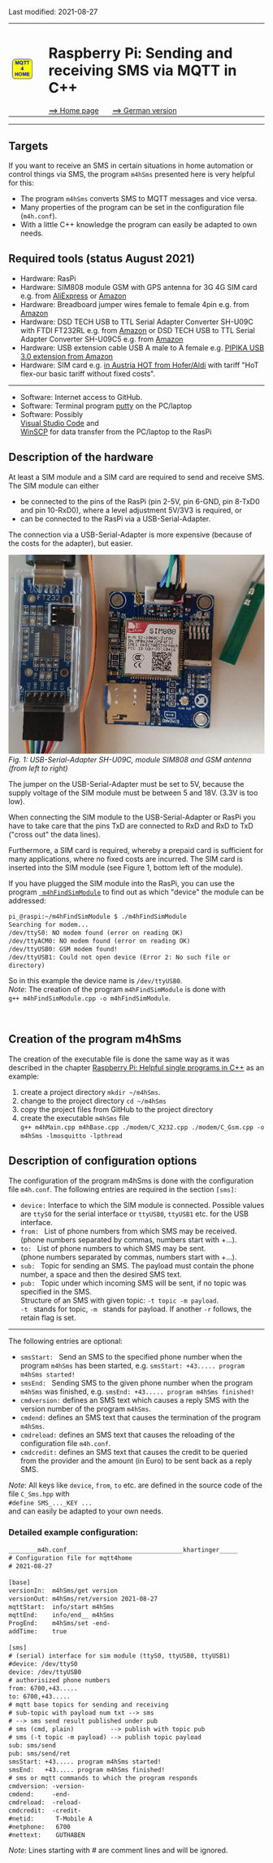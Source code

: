 Last modified: 2021-08-27   
<table><tr><td><img src="logo/mqtt4home_96.png"></td><td>&nbsp;</td><td>
<h1>Raspberry Pi: Sending and receiving SMS via MQTT in C++</h1>
<a href="readme.md">==> Home page</a> &nbsp; &nbsp; &nbsp; 
<a href="m4h10_RasPiCppSms.md">==> German version</a> &nbsp; &nbsp; &nbsp; 
</td></tr></table><hr>

## Targets
If you want to receive an SMS in certain situations in home automation or control things via SMS, the program `m4hSms` presented here is very helpful for this:   
* The program `m4hSms` converts SMS to MQTT messages and vice versa.   
* Many properties of the program can be set in the configuration file (`m4h.conf`).   
* With a little C++ knowledge the program can easily be adapted to own needs.   

## Required tools (status August 2021)
* Hardware: RasPi
* Hardware: SIM808 module GSM with GPS antenna for 3G 4G SIM card e.g. from [AliExpress](https://de.aliexpress.com/item/1005002384541464.html?spm=a2g0s.9042311.0.0.5c824c4dqUu43E) or [Amazon](https://www.amazon.de/dp/B09CM8TSX9/ref=sspa_dk_detail_0?psc=1&pd_rd_i=B09CM8TSX9&pd_rd_w=yNPjf&pf_rd_p=4f2ceb27-95e9-46ab-8808-db390b56ec01&pd_rd_wg=Muvvr&pf_rd_r=3NTH9ZQRZNE3VBZKD1YV&pd_rd_r=58ca39f9-b9f0-40b5-9b14-7f5d8a37ce1d&spLa=ZW5jcnlwdGVkUXVhbGlmaWVyPUEzN1A5OTA0NUNBTTA2JmVuY3J5cHRlZElkPUEwMzcxNzc3MlkxMFpaUTBTRjhYMSZlbmNyeXB0ZWRBZElkPUEwNzU2MTYzMjRJSlNTREJMTjVHSiZ3aWRnZXROYW1lPXNwX2RldGFpbCZhY3Rpb249Y2xpY2tSZWRpcmVjdCZkb05vdExvZ0NsaWNrPXRydWU=)   
* Hardware: Breadboard jumper wires female to female 4pin e.g. from [Amazon](https://www.amazon.de/Female-Female-Male-Female-Male-Male-Steckbr%C3%BCcken-Drahtbr%C3%BCcken-bunt/dp/B01EV70C78/ref=sr_1_1_sspa?__mk_de_DE=%C3%85M%C3%85%C5%BD%C3%95%C3%91&dchild=1&keywords=Breadboard+Jumper+Dr%C3%A4hte&qid=1629911840&sr=8-1-spons&psc=1&spLa=ZW5jcnlwdGVkUXVhbGlmaWVyPUEzRVMzTE5FRDJTWjJSJmVuY3J5cHRlZElkPUEwODQwNzA5MUZGVVRTNVE1WDBBTiZlbmNyeXB0ZWRBZElkPUExMDAwNjg1MUFSNzFTUlhGM0hSOSZ3aWRnZXROYW1lPXNwX2F0ZiZhY3Rpb249Y2xpY2tSZWRpcmVjdCZkb05vdExvZ0NsaWNrPXRydWU=)   
* Hardware: DSD TECH USB to TTL Serial Adapter Converter SH-U09C with FTDI FT232RL e.g. from [Amazon](https://www.amazon.de/gp/product/B07BBPX8B8/ref=ppx_yo_dt_b_asin_title_o09_s00?ie=UTF8&psc=1) or DSD TECH USB to TTL Serial Adapter Converter SH-U09C5 e.g. from [Amazon](https://www.amazon.de/DSD-TECH-SH-U09C5-Konverterkabel-Unterst%C3%BCtzung/dp/B07WX2DSVB/ref=sr_1_10?__mk_de_DE=%C3%85M%C3%85%C5%BD%C3%95%C3%91&dchild=1&keywords=DSD+TECH+USB+zu+TTL+Seriell+Adapter+Konverter&qid=1629910857&s=computers&sr=1-10)   
* Hardware: USB extension cable USB A male to A female e.g. [PIPIKA USB 3.0 extension from Amazon](https://www.amazon.de/Verl%C3%A4ngerung-Verl%C3%A4ngerungskabel-Superschnelle-Vergoldeten-Kartenleseger%C3%A4t/dp/B08BHWJLLS/ref=sr_1_4?__mk_de_DE=%C3%85M%C3%85%C5%BD%C3%95%C3%91&dchild=1&keywords=USB+verl%C3%A4ngerungskabel+A-Buchse+1m&qid=1629911382&smid=A3PTYKYXFT73EG&sr=8-4)   
* Hardware: SIM card e.g. [in Austria HOT from Hofer/Aldi](https://www.hot.at/tarife.html?gclid=CjwKCAjw1JeJBhB9EiwAV612y80Gd6MxAkyvJRJ2BAeTtinSp9OnIBslTwBgd_B-iJANhbW7v5TQSBoCckgQAvD_BwE)  with tariff "HoT flex-our basic tariff without fixed costs".   
---   
* Software: Internet access to GitHub.
* Software: Terminal program [putty](https://www.chiark.greenend.org.uk/~sgtatham/putty/latest.html) on the PC/laptop
* Software: Possibly   
   [Visual Studio Code](https://code.visualstudio.com/) and   
   [WinSCP](https://winscp.net/eng/docs/lang:de) for data transfer from the PC/laptop to the RasPi   

## Description of the hardware
At least a SIM module and a SIM card are required to send and receive SMS. The SIM module can either
* be connected to the pins of the RasPi (pin 2-5V, pin 6-GND, pin 8-TxD0 and pin 10-RxD0), where a level adjustment 5V/3V3 is required, or   
* can be connected to the RasPi via a USB-Serial-Adapter.   

The connection via a USB-Serial-Adapter is more expensive (because of the costs for the adapter), but easier.   

![Module SIM808 with USB-Serial-Adapter](./images/210825_SIM808_480b.png "Module SIM808 with USB-Serial-Adapter")   
_Fig. 1: USB-Serial-Adapter SH-U09C, module SIM808 and GSM antenna (from left to right)_   
   
The jumper on the USB-Serial-Adapter must be set to 5V, because the supply voltage of the SIM module must be between 5 and 18V. (3.3V is too low).  

When connecting the SIM module to the USB-Serial-Adapter or RasPi you have to take care that the pins TxD are connected to RxD and RxD to TxD ("cross out" the data lines).   

Furthermore, a SIM card is required, whereby a prepaid card is sufficient for many applications, where no fixed costs are incurred. The SIM card is inserted into the SIM module (see Figure 1, bottom left of the module).   

If you have plugged the SIM module into the RasPi, you can use the program [`
m4hFindSimModule`](https://github.com/khartinger/mqtt4home/tree/main/source_RasPi/m4hFindSimModule.) to find out as which "device" the module can be addressed:   
```   
pi_@raspi:~/m4hFindSimModule $ ./m4hFindSimModule
Searching for modem...
/dev/ttyS0: NO modem found (error on reading OK)
/dev/ttyACM0: NO modem found (error on reading OK)
/dev/ttyUSB0: GSM modem found!
/dev/ttyUSB1: Could not open device (Error 2: No such file or directory)
```   
So in this example the device name is `/dev/ttyUSB0`.   
_Note_: The creation of the program `m4hFindSimModule` is done with   
`g++ m4hFindSimModule.cpp -o m4hFindSimModule`.   

&nbsp;   
## Creation of the program m4hSms
The creation of the executable file is done the same way as it was described in the chapter [Raspberry Pi: Helpful single programs in C++](m4h08_RasPiCppDemos.md) as an example:   
1. create a project directory `mkdir ~/m4hSms`.   
2. change to the project directory `cd ~/m4hSms`   
3. copy the project files from GitHub to the project directory   
4. create the executable `m4hSms` file  
   `g++ m4hMain.cpp m4hBase.cpp ./modem/C_X232.cpp ./modem/C_Gsm.cpp -o m4hSms -lmosquitto -lpthread`   

## Description of configuration options
The configuration of the program m4hSms is done with the configuration file `m4h.conf`. The following entries are required in the section `[sms]`:   
* `device:` Interface to which the SIM module is connected. Possible values are `ttyS0` for the serial interface or `ttyUSB0`, `ttyUSB1` etc. for the USB interface.   
* `from: ` List of phone numbers from which SMS may be received.   
   (phone numbers separated by commas, numbers start with +...).
* `to: ` List of phone numbers to which SMS may be sent.   
   (phone numbers separated by commas, numbers start with +...).
* `sub: ` Topic for sending an SMS. The payload must contain the phone number, a space and then the desired SMS text.   
* `pub: ` Topic under which incoming SMS will be sent, if no topic was specified in the SMS.   
   Structure of an SMS with given topic: `-t topic -m payload`.   
   `-t ` stands for topic, `-m ` stands for payload. If another `-r` follows, the retain flag is set.   
---   
The following entries are optional:   
* `smsStart: ` Send an SMS to the specified phone number when the program `m4hSms` has been started, e.g. `smsStart: +43..... program m4hSms started!`   
* `smsEnd: ` Sending SMS to the given phone number when the program `m4hSms` was finished, e.g. `smsEnd: +43..... program m4hSms finished!`   
* `cmdversion:` defines an SMS text which causes a reply SMS with the version number of the program `m4hSms`.   
* `cmdend:` defines an SMS text that causes the termination of the program `m4hSms`.   
* `cmdreload:` defines an SMS text that causes the reloading of the configuration file `m4h.conf`.   
* `cmdcredit:` defines an SMS text that causes the credit to be queried from the provider and the amount (in Euro) to be sent back as a reply SMS.   

   
_Note_: All keys like `device`, `from`, `to` etc. are defined in the source code of the file `C_Sms.hpp` with   
`#define SMS_..._KEY ...`   
and can easily be adapted to your own needs.   

### Detailed example configuration:
```   
________m4h.conf________________________________khartinger_____
# Configuration file for mqtt4home
# 2021-08-27

[base]
versionIn:  m4hSms/get version
versionOut: m4hSms/ret/version 2021-08-27
mqttStart:  info/start m4hSms
mqttEnd:    info/end__ m4hSms
ProgEnd:    m4hSms/set -end-
addTime:    true

[sms]
# (serial) interface for sim module (ttyS0, ttyUSB0, ttyUSB1)
#device: /dev/ttyS0
device: /dev/ttyUSB0
# authorisized phone numbers
from: 6700,+43.....
to: 6700,+43.....
# mqtt base topics for sending and receiving
# sub-topic with payload num txt --> sms
# --> sms send result published under pub
# sms (cmd, plain)          --> publish with topic pub
# sms (-t topic -m payload) --> publish topic payload
sub: sms/send
pub: sms/send/ret
smsStart: +43..... program m4hSms started!
smsEnd:   +43..... program m4hSms finished!
# sms or mqtt commands to which the program responds
cmdversion: -version-
cmdend:     -end-
cmdreload:  -reload-
cmdcredit:  -credit-
#netid:      T-Mobile A
#netphone:   6700
#nettext:    GUTHABEN
```   
_Note_: Lines starting with # are comment lines and will be ignored.   
